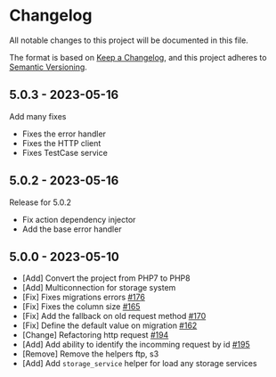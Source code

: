 # Changelog

All notable changes to this project will be documented in this file.

The format is based on [Keep a Changelog](https://keepachangelog.com/en/1.0.0/),
and this project adheres to [Semantic Versioning](https://semver.org/spec/v2.0.0.html).

## 5.0.3 - 2023-05-16

Add many fixes

- Fixes the error handler
- Fixes the HTTP client
- Fixes TestCase service

## 5.0.2 - 2023-05-16

Release for 5.0.2

- Fix action dependency injector
- Add the base error handler

## 5.0.0 - 2023-05-10

- [Add] Convert the project from PHP7 to PHP8
- [Add] Multiconnection for storage system
- [Fix] Fixes migrations errors [#176](https://github.com/bowphp/framework/pull/176)
- [Fix] Fixes the column size [#165](https://github.com/bowphp/framework/pull/165)
- [Fix] Add the fallback on old request method [#170](https://github.com/bowphp/framework/pull/170)
- [Fix] Define the default value on migration [#162](https://github.com/bowphp/framework/pull/162)
- [Change] Refactoring http request [#194](https://github.com/bowphp/framework/pull/194)
- [Add] Add ability to identify the incomming request by id [#195](https://github.com/bowphp/framework/pull/195)
- [Remove] Remove the helpers ftp, s3
- [Add] Add `storage_service` helper for load any storage services
